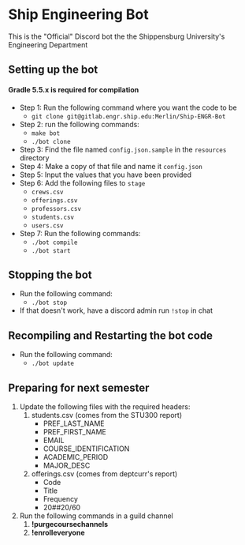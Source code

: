 # Ship Engineering Bot
This is the "Official" Discord bot the the Shippensburg University's Engineering Department

## Setting up the bot
#### Gradle 5.5.x is required for compilation
* Step 1: Run the following command where you want the code to be
    * ``git clone git@gitlab.engr.ship.edu:Merlin/Ship-ENGR-Bot``
* Step 2: run the following commands:
    * ``make bot``
    * ``./bot clone``
* Step 3: Find the file named ``config.json.sample`` in the ``resources`` directory
* Step 4: Make a copy of that file and name it ``config.json``
* Step 5: Input the values that you have been provided
* Step 6: Add the following files to ``stage``
    * ``crews.csv``
    * ``offerings.csv``
    * ``professors.csv``
    * ``students.csv``
    * ``users.csv``
* Step 7: Run the following commands:
    * ``./bot compile``
    * ``./bot start``
    
## Stopping the bot
* Run the following command:
    * ``./bot stop``
* If that doesn't work, have a discord admin run ``!stop`` in chat
    
## Recompiling and Restarting the bot code
* Run the following command:
    * ``./bot update``

## Preparing for next semester
1) Update the following files with the required headers:
    1) students.csv (comes from the STU300 report)
        * PREF_LAST_NAME
        * PREF_FIRST_NAME
        * EMAIL
        * COURSE_IDENTIFICATION
        * ACADEMIC_PERIOD
        * MAJOR_DESC
    2) offerings.csv (comes from deptcurr's report)
        * Code
        * Title
        * Frequency
        * 20##20/60
2) Run the following commands in a guild channel
    1) **!purgecoursechannels**
    2) **!enrolleveryone**
